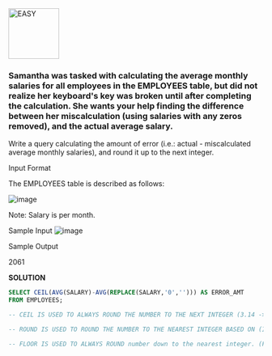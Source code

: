 <img src="https://img.shields.io/badge/EASY-green" alt="EASY" width="100">


### **Samantha was tasked with calculating the average monthly salaries for all employees in the EMPLOYEES table, but did not realize her keyboard's  key was broken until after completing the calculation. She wants your help finding the difference between her miscalculation (using salaries with any zeros removed), and the actual average salary.**
Write a query calculating the amount of error (i.e.: actual - miscalculated average monthly salaries), and round it up to the next integer.

Input Format

The EMPLOYEES table is described as follows:

![image](https://github.com/user-attachments/assets/f38b9371-0f44-4735-87c0-dda7fa7230c8)

Note: Salary is per month.

Sample Input
![image](https://github.com/user-attachments/assets/1f2becea-411a-449a-a83e-e22f454595bd)

Sample Output

2061

**SOLUTION**

```sql
SELECT CEIL(AVG(SALARY)-AVG(REPLACE(SALARY,'0',''))) AS ERROR_AMT
FROM EMPLOYEES;

-- CEIL IS USED TO ALWAYS ROUND THE NUMBER TO THE NEXT INTEGER (3.14 -> 4, -2.78 -> -2) IF NO DECIMAL THEN RETURNS THE SAME INTEGER( CEIL(5) = 5)

-- ROUND IS USED TO ROUND THE NUMBER TO THE NEAREST INTEGER BASED ON (If the decimal part is 0.5 or greater, it rounds up [ROUND(3.5) = 4 ]) & (If the decimal part is less than 0.5, it rounds down [ROUND(3.14) = 3])

-- FLOOR IS USED TO ALWAYS ROUND number down to the nearest integer. (FLOOR(3.14) = 3),(FLOOR(-2.718) = -3). IF NO DECIMAL THEN RETURNS THE SAME INTEGER (FLOOR(5) = 5)
```
